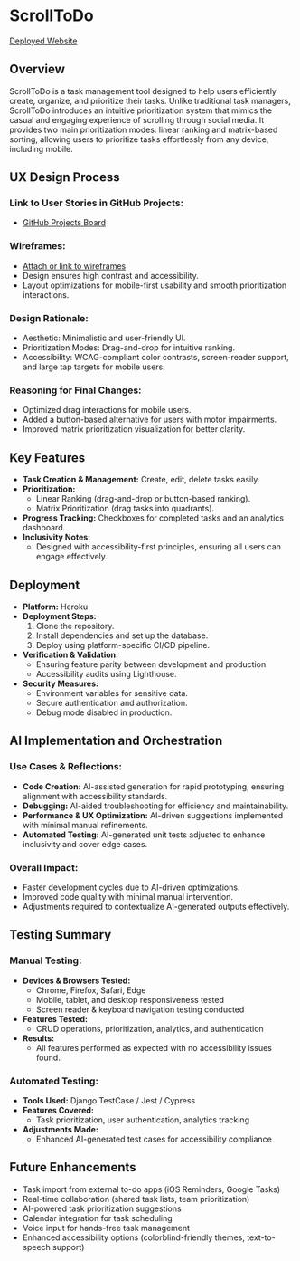 # ScrollToDo
[Deployed Website](https://scroll-to-do-fc37dc092ebb.herokuapp.com/)

## Overview
ScrollToDo is a task management tool designed to help users efficiently create, organize, and prioritize their tasks. Unlike traditional task managers, ScrollToDo introduces an intuitive prioritization system that mimics the casual and engaging experience of scrolling through social media. It provides two main prioritization modes: linear ranking and matrix-based sorting, allowing users to prioritize tasks effortlessly from any device, including mobile.

## UX Design Process

### **Link to User Stories in GitHub Projects:**
- [GitHub Projects Board](https://github.com/users/sharichungcode/projects/3/)

### **Wireframes:**
- [Attach or link to wireframes](#)
- Design ensures high contrast and accessibility.
- Layout optimizations for mobile-first usability and smooth prioritization interactions.

### **Design Rationale:**
- Aesthetic: Minimalistic and user-friendly UI.
- Prioritization Modes: Drag-and-drop for intuitive ranking.
- Accessibility: WCAG-compliant color contrasts, screen-reader support, and large tap targets for mobile users.

### **Reasoning for Final Changes:**
- Optimized drag interactions for mobile users.
- Added a button-based alternative for users with motor impairments.
- Improved matrix prioritization visualization for better clarity.

## Key Features
- **Task Creation & Management:** Create, edit, delete tasks easily.
- **Prioritization:**
  - Linear Ranking (drag-and-drop or button-based ranking).
  - Matrix Prioritization (drag tasks into quadrants).
- **Progress Tracking:** Checkboxes for completed tasks and an analytics dashboard.
- **Inclusivity Notes:**
  - Designed with accessibility-first principles, ensuring all users can engage effectively.

## Deployment
- **Platform:** Heroku
- **Deployment Steps:**
  1. Clone the repository.
  2. Install dependencies and set up the database.
  3. Deploy using platform-specific CI/CD pipeline.
- **Verification & Validation:**
  - Ensuring feature parity between development and production.
  - Accessibility audits using Lighthouse.
- **Security Measures:**
  - Environment variables for sensitive data.
  - Secure authentication and authorization.
  - Debug mode disabled in production.

## AI Implementation and Orchestration

### **Use Cases & Reflections:**
- **Code Creation:** AI-assisted generation for rapid prototyping, ensuring alignment with accessibility standards.
- **Debugging:** AI-aided troubleshooting for efficiency and maintainability.
- **Performance & UX Optimization:** AI-driven suggestions implemented with minimal manual refinements.
- **Automated Testing:** AI-generated unit tests adjusted to enhance inclusivity and cover edge cases.

### **Overall Impact:**
- Faster development cycles due to AI-driven optimizations.
- Improved code quality with minimal manual intervention.
- Adjustments required to contextualize AI-generated outputs effectively.

## Testing Summary

### **Manual Testing:**
- **Devices & Browsers Tested:**
  - Chrome, Firefox, Safari, Edge
  - Mobile, tablet, and desktop responsiveness tested
  - Screen reader & keyboard navigation testing conducted
- **Features Tested:**
  - CRUD operations, prioritization, analytics, and authentication
- **Results:**
  - All features performed as expected with no accessibility issues found.

### **Automated Testing:**
- **Tools Used:** Django TestCase / Jest / Cypress
- **Features Covered:**
  - Task prioritization, user authentication, analytics tracking
- **Adjustments Made:**
  - Enhanced AI-generated test cases for accessibility compliance

## Future Enhancements
- Task import from external to-do apps (iOS Reminders, Google Tasks)
- Real-time collaboration (shared task lists, team prioritization)
- AI-powered task prioritization suggestions
- Calendar integration for task scheduling
- Voice input for hands-free task management
- Enhanced accessibility options (colorblind-friendly themes, text-to-speech support)
